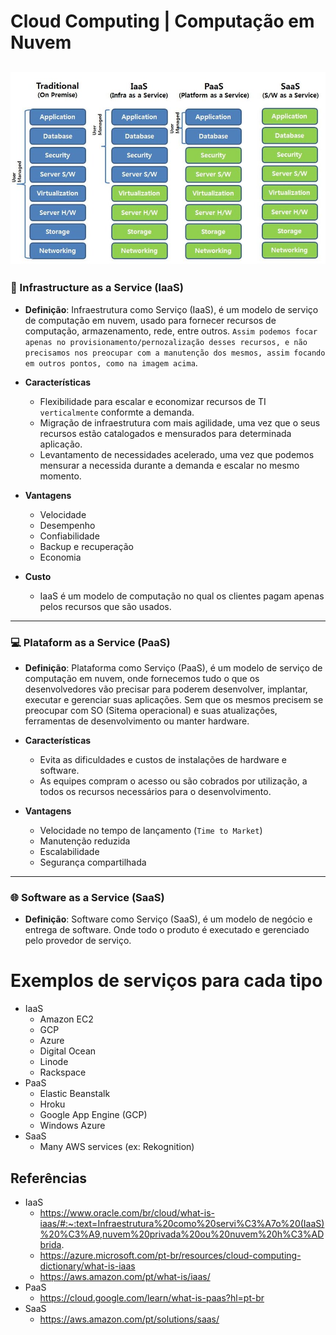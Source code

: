 # Cloud Computing | Computação em Nuvem

![Tipos de computação em nuvem](../imgs/types-cloud-computing.png)
---

### 💾 Infrastructure as a Service (IaaS)

- **Definição**: Infraestrutura como Serviço (IaaS), é um modelo de serviço de computação em nuvem, usado para fornecer recursos de computação, armazenamento, rede, entre outros. `Assim podemos focar apenas no provisionamento/pernozalização desses recursos, e não precisamos nos preocupar com a manutenção dos mesmos, assim focando em outros pontos, como na imagem acima`.

- **Características**
    - Flexibilidade para escalar e economizar recursos de TI `verticalmente` conformte a demanda.
    - Migração de infraestrutura com mais agilidade, uma vez que o seus recursos estão catalogados e mensurados para determinada aplicação.
    - Levantamento de necessidades acelerado, uma vez que podemos mensurar a necessida durante a demanda e escalar no mesmo momento.

- **Vantagens**
    - Velocidade
    - Desempenho
    - Confiabilidade
    - Backup e recuperação
    - Economia

- **Custo**
    - IaaS é um modelo de computação no qual os clientes pagam apenas pelos recursos que são usados.
---

### 💻 Plataform as a Service (PaaS)

- **Definição**: Plataforma como Serviço (PaaS), é um modelo de serviço de computação em nuvem, onde fornecemos tudo o que os desenvolvedores vão precisar para poderem desenvolver, implantar, executar e gerenciar suas aplicações. Sem que os mesmos precisem se preocupar com SO (Sitema operacional) e suas atualizações, ferramentas de desenvolvimento ou manter hardware.

- **Características**
    - Evita as dificuldades e custos de instalações de hardware e software.
    - As equipes compram o acesso ou são cobrados por utilização, a todos os recursos necessários para o desenvolvimento.


- **Vantagens**
    - Velocidade no tempo de lançamento (`Time to Market`)
    - Manutenção reduzida
    - Escalabilidade
    - Segurança compartilhada
---

### 🌐 Software as a Service (SaaS)

- **Definição**: Software como Serviço (SaaS), é um modelo de negócio e entrega de software. Onde todo o produto é executado e gerenciado pelo provedor de serviço.

# Exemplos de serviços para cada tipo

- IaaS
    - Amazon EC2
    - GCP
    - Azure
    - Digital Ocean
    - Linode
    - Rackspace
- PaaS
    - Elastic Beanstalk
    - Hroku
    - Google App Engine (GCP)
    - Windows Azure
- SaaS
    - Many AWS services (ex: Rekognition)

## Referências
- IaaS
    - https://www.oracle.com/br/cloud/what-is-iaas/#:~:text=Infraestrutura%20como%20servi%C3%A7o%20(IaaS)%20%C3%A9,nuvem%20privada%20ou%20nuvem%20h%C3%ADbrida.
    - https://azure.microsoft.com/pt-br/resources/cloud-computing-dictionary/what-is-iaas
    - https://aws.amazon.com/pt/what-is/iaas/
- PaaS
    - https://cloud.google.com/learn/what-is-paas?hl=pt-br
- SaaS
    - https://aws.amazon.com/pt/solutions/saas/